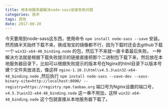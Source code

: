 ```yaml
---
title: 用本地服务器解决node-sass安装失败问题
categories: 技术
tags: 其他
date: 2017-08-20
---
```


今天要用到node-sass这东西，使用命令 `npm install node-sass --save` 安装。然而搞半天始终下载不来，换成淘宝的镜像都不行，因为下载时还会去github下载一个 `win32-x64-48_binding.node` 的包，然后下不来就一直卡着最后失败。<!--more-->
一种解决方法就是根据下载失败提示的链接直接把那个二进制包下载下来，然后放在本地服务器目录下，比如可以根据失败提示的版本号在Nginx的html目录下以版本号建个文件夹放进去，像这样 `nginx-1.10.1\html\v4.5.3\win32-x64-48_binding.node` ,然后执行 `npm install node-sass --save-dev --sass-binary-site=http://localhost:8090/ --registry=https://registry.npm.taobao.org` 端口号为Nginx设置的端口号， `v4.5.3\win32-x64-48_binding.node` 这一串不用加，这样 `win32-x64-48_binding.node` 这个包就直接从本地服务器下载了。





